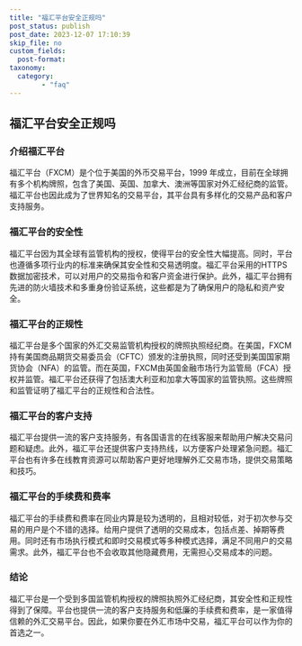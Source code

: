 ```yaml
---
title: "福汇平台安全正规吗"
post_status: publish
post_date: 2023-12-07 17:10:39
skip_file: no
custom_fields: 
  post-format: 
taxonomy:
  category:
        - "faq"
---
```


## 福汇平台安全正规吗

### 介绍福汇平台

福汇平台（FXCM）是个位于美国的外币交易平台，1999 年成立，目前在全球拥有多个机构牌照，包含了美国、英国、加拿大、澳洲等国家对外汇经纪商的监管。福汇平台也因此成为了世界知名的交易平台，其平台具有多样化的交易产品和客户支持服务。

### 福汇平台的安全性

福汇平台因为其全球有监管机构的授权，使得平台的安全性大幅提高。同时，平台也遵循多项行业内的标准来确保其安全性和交易透明度。福汇平台采用的HTTPS数据加密技术，可以对用户的交易指令和客户资金进行保护。此外，福汇平台拥有先进的防火墙技术和多重身份验证系统，这些都是为了确保用户的隐私和资产安全。

### 福汇平台的正规性

福汇平台是多个国家的外汇交易监管机构授权的牌照执照经纪商。在美国，FXCM持有美国商品期货交易委员会（CFTC）颁发的注册执照，同时还受到美国国家期货协会（NFA）的监管。而在英国，FXCM由英国金融市场行为监管局（FCA）授权并监管。福汇平台还获得了包括澳大利亚和加拿大等国家的监管执照。这些牌照和监管证明了福汇平台的正规性和合法性。

### 福汇平台的客户支持

福汇平台提供一流的客户支持服务，有各国语言的在线客服来帮助用户解决交易问题和疑虑。此外，福汇平台还提供客户支持热线，以方便客户处理紧急问题。福汇平台也有许多在线教育资源可以帮助客户更好地理解外汇交易市场，提供交易策略和技巧。

### 福汇平台的手续费和费率

福汇平台的手续费和费率在同业内算是较为透明的，且相对较低，对于初次参与交易的用户是个不错的选择。给用户提供了透明的交易成本，包括点差、掉期等费用。同时还有市场执行模式和即时交易模式等多种模式选择，满足不同用户的交易需求。此外，福汇平台也不会收取其他隐藏费用，无需担心交易成本的问题。

### 结论

福汇平台是一个受到多国监管机构授权的牌照执照外汇经纪商，其安全性和正规性得到了保障。平台也提供一流的客户支持服务和低廉的手续费和费率，是一家值得信赖的外汇交易平台。因此，如果你要在外汇市场中交易，福汇平台可以作为你的首选之一。

